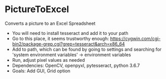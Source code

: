 # PictureToExcel
Converts a picture to an Excel Spreadsheet
- You will need to install tesseract and add it to your path
- Go to this place, it seems trustworthy enough: https://cygwin.com/cgi-bin2/package-grep.cgi?grep=tesseract&arch=x86_64
- Add to path, which can be found by going to settings and searching for 'system environment variables' -> environment variables
- Run, adjust pixel values as needed
- Dependencies: OpenCV, openpyxl, pytesseract, python 3.6.7
- Goals: Add GUI, Grid option
